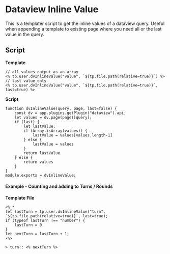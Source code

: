 # Dataview Inline Value

This is a templater script to get the inline values of a dataview query. Useful when appending a template to existing page where you need all or the last value in the query.

## Script

**Template**
```
// all values output as an array
<% tp.user.dvInlineValue("value", `${tp.file.path(relative=true)}`) %>
// last value only
<% tp.user.dvInlineValue("value", `${tp.file.path(relative=true)}`, last=true) %>
```

**Script**
```
function dvInlineValue(query, page, last=false) {
    const dv = app.plugins.getPlugin("dataview").api;
    let values = dv.page(page)[query];
    if (last) {
        let lastValue;
        if (Array.isArray(values)) {
            lastValue = values[values.length-1]
        } else {
            lastValue = values
        }
        return lastValue
    } else {
        return values
    }
}
module.exports = dvInlineValue;
```

#### Example - Counting and adding to Turns / Rounds
**Template File**
```
<%_*
let lastTurn = tp.user.dvInlineValue("turn", `${tp.file.path(relative=true)}`, last=true);
if (typeof lastTurn !== "number") {
	lastTurn = 0
}
let nextTurn = lastTurn + 1;
-%>

> turn:: <% nextTurn %>

```